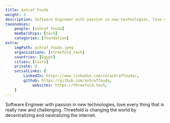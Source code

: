 ```yaml
---
title: Ashraf Fouda
weight: 3
description: Software Engineer with passion in new technologies, love every thing that is really new.
taxonomies:
    people: [ashraf_fouda]
    memberships: [tech]
    categories: [foundation]
extra:
    imgPath: ashraf_fouda.jpeg
    organizations: [threefold_tech]
    countries: [Egypt]
    cities: [Cairo]
    private: 0
    socialLinks: {
        LinkedIn: https://www.linkedin.com/in/ashraffouda/,
        github: https://github.com/ashraffouda,
            websites: https://threefold.tech,
    }
---
```




Software Engineer with passion in new technologies, love every thing that is really new and challenging. Threefold is changing the world by decentralizing and neutralizing the internet.
